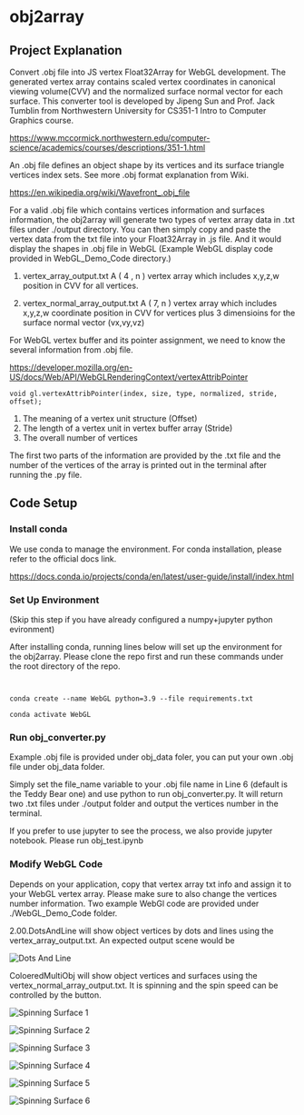 # obj2array

## Project Explanation
Convert .obj file into JS vertex Float32Array for WebGL development. The generated vertex array contains scaled vertex coordinates in canonical viewing volume(CVV) and the normalized surface normal vector for each surface. This converter tool is developed by Jipeng Sun and Prof. Jack Tumblin from Northwestern University for CS351-1 Intro to Computer Graphics course.

https://www.mccormick.northwestern.edu/computer-science/academics/courses/descriptions/351-1.html

An .obj file defines an object shape by its vertices and its surface triangle vertices index sets. See more .obj format explanation from Wiki.

https://en.wikipedia.org/wiki/Wavefront_.obj_file

For a valid .obj file which contains vertices information and surfaces information, the obj2array will generate two types of vertex array data in .txt files under ./output directory. You can then simply copy and paste the vertex data from the txt file into your Float32Array in .js file. And it would display the shapes in .obj file in WebGL (Example WebGL display code provided in WebGL_Demo_Code directory.)

1. vertex_array_output.txt
A ( 4 , n ) vertex array which includes x,y,z,w position in CVV for all vertices.

2. vertex_normal_array_output.txt
A ( 7, n ) vertex array which includes x,y,z,w coordinate position in CVV for vertices plus 3 dimensioins for the surface normal vector (vx,vy,vz)

For WebGL vertex buffer and its pointer assignment, we need to know the several information from .obj file.

https://developer.mozilla.org/en-US/docs/Web/API/WebGLRenderingContext/vertexAttribPointer

```
void gl.vertexAttribPointer(index, size, type, normalized, stride, offset);
```

1. The meaning of a vertex unit structure (Offset)
2. The length of a vertex unit in vertex buffer array (Stride)
3. The overall number of vertices

The first two parts of the information are provided by the .txt file and the number of the vertices of the array is printed out in the terminal after running the .py file.

## Code Setup

### Install conda

We use conda to manage the environment. For conda installation, please refer to the official docs link.

https://docs.conda.io/projects/conda/en/latest/user-guide/install/index.html

### Set Up Environment 
(Skip this step if you have already configured a numpy+jupyter python evironment)

After installing conda, running lines below will set up the environment for the obj2array. Please clone the repo first and run these commands under the root directory of the repo.
```


conda create --name WebGL python=3.9 --file requirements.txt

conda activate WebGL

```

### Run obj_converter.py

Example .obj file is provided under obj_data foler, you can put your own .obj file under obj_data folder.

Simply set the file_name variable to your .obj file name in Line 6 (default is the Teddy Bear one) and use python to run obj_converter.py. It will return two .txt files under ./output folder and output the vertices number in the terminal.

If you prefer to use jupyter to see the process, we also provide jupyter notebook. Please run obj_test.ipynb

### Modify WebGL Code
Depends on your application, copy that vertex array txt info and assign it to your WebGL vertex array. Please make sure to also change the vertices number information. Two example WebGl code are provided under ./WebGL_Demo_Code folder. 



2.00.DotsAndLine will show object vertices by dots and lines using the vertex_array_output.txt. An expected output scene would be

![Dots And Line](https://github.com/JipengSun/obj2array/blob/main/readme_imgs/dots_lines.png)

ColoeredMultiObj will show object vertices and surfaces using the vertex_normal_array_output.txt. It is spinning and the spin speed can be controlled by the button.

![Spinning Surface 1](https://github.com/JipengSun/obj2array/blob/main/readme_imgs/spining_bear_1.png)


![Spinning Surface 2](https://github.com/JipengSun/obj2array/blob/main/readme_imgs/spining_bear_2.png)

![Spinning Surface 3](https://github.com/JipengSun/obj2array/blob/main/readme_imgs/bunny_1.png)

![Spinning Surface 4](https://github.com/JipengSun/obj2array/blob/main/readme_imgs/bunny_2.png)

![Spinning Surface 5](https://github.com/JipengSun/obj2array/blob/main/readme_imgs/teapot_1.png)

![Spinning Surface 6](https://github.com/JipengSun/obj2array/blob/main/readme_imgs/teapot_2.png)
